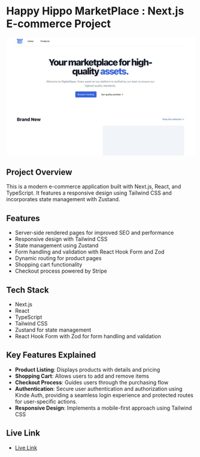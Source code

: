 # Happy Hippo MarketPlace : Next.js E-commerce Project

<a href="https://happy-hippo-marketplace.vercel.app" target="_blank">
  <img src="/thumbnail.png" alt="AskPDF Preview">
</a>

## Project Overview

This is a modern e-commerce application built with Next.js, React, and TypeScript. It features a responsive design using Tailwind CSS and incorporates state management with Zustand.

## Features

- Server-side rendered pages for improved SEO and performance
- Responsive design with Tailwind CSS
- State management using Zustand
- Form handling and validation with React Hook Form and Zod
- Dynamic routing for product pages
- Shopping cart functionality
- Checkout process powered by Stripe

## Tech Stack

- Next.js
- React
- TypeScript
- Tailwind CSS
- Zustand for state management
- React Hook Form with Zod for form handling and validation

## Key Features Explained

- **Product Listing**: Displays products with details and pricing
- **Shopping Cart**: Allows users to add and remove items
- **Checkout Process**: Guides users through the purchasing flow
- **Authentication**: Secure user authentication and authorization using Kinde Auth, providing a seamless login experience and protected routes for user-specific actions.
- **Responsive Design**: Implements a mobile-first approach using Tailwind CSS

## Live Link

- <a href="https://happy-hippo-marketplace.vercel.app" target="_blank">Live Link</a>
